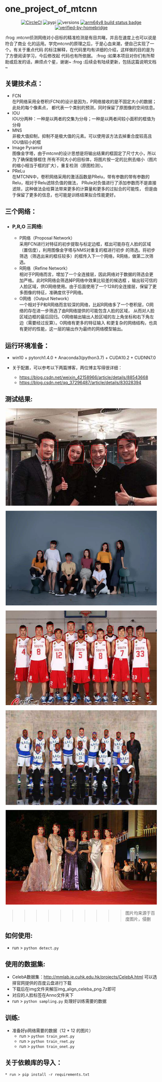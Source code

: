 # one_project_of_mtcnn

<span align="center">

[![CircleCI](https://circleci.com/gh/google/pybadges.svg?style=svg)](https://circleci.com/gh/google/pybadges)
![pypi](https://img.shields.io/pypi/v/pybadges.svg)
![versions](https://img.shields.io/pypi/pyversions/pybadges.svg)
[![arm64v8 build status badge](https://img.shields.io/jenkins/s/https/doi-janky.infosiftr.net/job/multiarch/job/arm64v8/job/python.svg?label=arm64v8)](https://doi-janky.infosiftr.net/job/multiarch/job/arm64v8/job/python/)
[![verified-by-homebridge](https://badgen.net/badge/homebridge/verified/purple)](https://github.com/homebridge/homebridge/wiki/Verified-Plugins)

</span>
:frog :mtcnn侦测网络对小目标的精准检测是有目共睹，并且在速度上也可以说是符合了商业
化的运用。学完mtcnn的原理之后，于是心血来潮，便自己实现了一个。有关于重点代码
的标注解释，在代码里均有详细的介绍，这样做的目的是为了方便阅读学习，今后修改起
代码也有所依据。  
:frog :如果本项目对你们有所帮助或启发的话，麻烦点个星，谢谢~  
:frog :后续会有陆续更新，包括这篇说明文档~

## 关键技术点：
   * FCN  
      在P网络采用全卷积(FCN)的设计是因为，P网络接收的是不固定大小的数据；此处的每个像素点，
      都代表一个类别的预测，同时保留了原图像的空间信息。
   * IOU  
      IOU分两种：一种是以两者的交集为分母；一种是以两者间较小面积的框值为分母
   * MNS  
      非极大值抑制，抑制不是极大值的元素。可以使用该方法去掉重合度较高且IOU值较小的框
   * Image Pyramid  
      图像金字塔，由于mtcnn的设计思想是将输出结果的框固定了尺寸大小，所以为了确保能够框住
      所有不同大小的目标体，将图片按一定的比例去缩小（图片的缩小相当于框的扩大），重复检测（原图检测）。
   * PReLu  
      在MTCNN中，卷积网络采用的激活函数是PRelu，带有参数的带有参数的Relu，相对于Relu滤除负值的做法，
      PRule对负值进行了添加参数而不是直接滤除，这种做法会给算法带来更多的计算量和更多的过拟合的可能性，
      但是由于保留了更多的信息，也可能是训练结果拟合性能更好。
## 三个网络：
   * ### P,R,O 三网络:  
     * P网络（Proposal Network）  
     采用FCN进行对特征的初步提取与标定边框，框出可能存在人脸的区域（置信度），利用图像金字塔与NMS对重复的框进行初步
     的筛选。将初步筛选（筛选出来的框任较多）的框传入下一个网络，R网络，做第二次筛选。
     * R网络（Refine Network）  
     相对于P网络而言，增加了一个全连接层，因此网络对于数据的筛选会更加严格。此时R网络会筛选掉P网络中效果比较差的候选框
     ，输出较可信的人脸区域，供O网络使用。由于后面使用了一个128的全连接层，保留了更多图像的特征，准确度优于P网络。
     * O网络（Output Network）  
     一个相对于P和R网络而言较深的网络，比起R网络多了一个卷积层，O网络的存在进一步筛选了由R网络提供的可能包含人脸的区域，
     从而对人脸区域边框的最后回归。O网络输出输出人脸区域的左上角坐标和右下角左边（需要经过反算）。O网络有更多的特征输入
     和更复杂的网络结构，也具有更好的性能，这一层的输出作为最终的网络模型输出。
## 运行环境准备：
   * win10 + pytorch1.4.0 + Anaconda3(python3.7) + CUDA10.2 + CUDNN7.0

   * 关于配置，可以参考以下两篇博客，两位博主写得很详细：
     * https://blog.csdn.net/weixin_42158966/article/details/88543668
     * https://blog.csdn.net/qq_37296487/article/details/83028394

## 测试结果:
<p align="center">
  <a href=""><img src="photo1.jpg.jpg"></a>
</p>
<p align="center">
  <a href=""><img src="photo2.jpg.jpg"></a>
</p>
<p align="center">
  <a href=""><img src="photo3.jpg.jpg"></a>
</p>
<p align="center">
  <a href=""><img src="photo4.jpg.jpg"></a>
</p>
<p align="center">
  <a href=""><img src="photo5.jpg.jpg"></a>
</p>  

>>>>>>>>>>图片均来源于百度图片，侵删

## 如何使用:

  * run > `python detect.py`

## 使用的数据集:

  * CelebA数据集：http://mmlab.ie.cuhk.edu.hk/projects/CelebA.html 可以选择官网提供的百度云盘进行下载
  * 下载后在img文件夹解压img_align_celeba_png.7z即可
  * 对应的人脸标签在Anno文件夹下
  * run > `python sampling.py` 处理好训练需要的数据

## 训练:

  * 准备好p网络需要的数据（12 * 12 的图片）
    * run > `python train_pnet.py`
    * run > `python train_rnet.py`
    * run > `python train_onet.py`

## 关于依赖库的导入：
    
    * run > pip install -r requirements.txt
